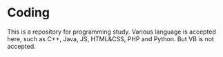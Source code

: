 # Coding
This is a repository for programming study. Various language is accepted here, such as C++, Java, JS, HTML&amp;CSS, PHP and Python. But VB is not accepted.
